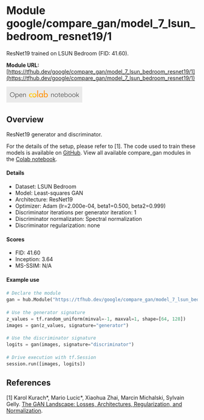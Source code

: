 # Module google/compare_gan/model_7_lsun_bedroom_resnet19/1
ResNet19 trained on LSUN Bedroom (FID: 41.60).

**Module URL:** [https://tfhub.dev/google/compare_gan/model_7_lsun_bedroom_resnet19/1](https://tfhub.dev/google/compare_gan/model_7_lsun_bedroom_resnet19/1)

[![Open Colab notebok](../../../../images/open_in_colab.png)](https://colab.research.google.com/github/google/compare_gan/blob/master/compare_gan/src/tfhub_models.ipynb)

## Overview

ResNet19 generator and discriminator.

For the details of the setup, please refer to [1].
The code used to train these models is available on
[GitHub](https://github.com/google/compare_gan).
View all available compare_gan modules in the [Colab notebook](https://colab.research.google.com/github/google/compare_gan/blob/master/compare_gan/src/tfhub_models.ipynb).

#### Details

* Dataset: LSUN Bedroom
* Model: Least-squares GAN
* Architecture: ResNet19
* Optimizer: Adam (lr=2.000e-04, beta1=0.500, beta2=0.999)
* Discriminator iterations per generator iteration: 1
* Discriminator normalizaton: Spectral normalization
* Discriminator regularization: none

#### Scores

* FID: 41.60
* Inception: 3.64
* MS-SSIM: N/A

#### Example use
```python
# Declare the module
gan = hub.Module("https://tfhub.dev/google/compare_gan/model_7_lsun_bedroom_resnet19/1")

# Use the generator signature
z_values = tf.random_uniform(minval=-1, maxval=1, shape=[64, 128])
images = gan(z_values, signature="generator")

# Use the discriminator signature
logits = gan(images, signature="discriminator")

# Drive execution with tf.Session
session.run([images, logits])
```

## References

[1] Karol Kurach*, Mario Lucic*, Xiaohua Zhai, Marcin Michalski, Sylvain Gelly.
[The GAN Landscape: Losses, Architectures, Regularization, and Normalization](https://openreview.net/pdf?id=SkeFUsQNx7).
